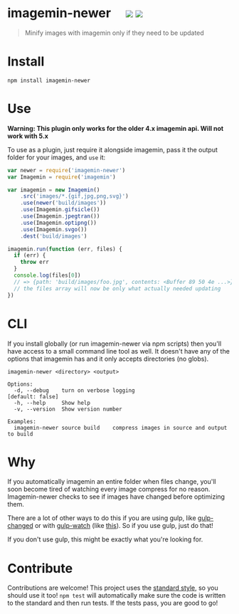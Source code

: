 # imagemin-newer &nbsp; &nbsp; [![](https://img.shields.io/npm/v/imagemin-newer.svg?style=flat-square)](https://www.npmjs.com/package/imagemin-newer) [![](https://img.shields.io/travis/paulcpederson/imagemin-newer.svg?style=flat-square)](https://travis-ci.org/paulcpederson/imagemin-newer)

> Minify images with imagemin only if they need to be updated

# Install

```
npm install imagemin-newer
```

# Use

**Warning: This plugin only works for the older 4.x imagemin api. Will not work with 5.x**

To use as a plugin, just require it alongside imagemin, pass it the output folder for your images, and `use` it:

```js
var newer = require('imagemin-newer')
var Imagemin = require('imagemin')

var imagemin = new Imagemin()
    .src('images/*.{gif,jpg,png,svg}')
    .use(newer('build/images'))
    .use(Imagemin.gifsicle())
    .use(Imagemin.jpegtran())
    .use(Imagemin.optipng())
    .use(Imagemin.svgo())
    .dest('build/images')

imagemin.run(function (err, files) {
  if (err) {
    throw err
  }
  console.log(files[0])
  // => {path: 'build/images/foo.jpg', contents: <Buffer 89 50 4e ...>}
  // the files array will now be only what actually needed updating
})
```

# CLI

If you install globally (or run imagemin-newer via npm scripts) then you'll have access to a small command line tool as well. It doesn't have any of the options that imagemin has and it only accepts directories (no globs).

```
imagemin-newer <directory> <output>

Options:
  -d, --debug    turn on verbose logging                        [default: false]
  -h, --help     Show help
  -v, --version  Show version number

Examples:
  imagemin-newer source build    compress images in source and output to build
```

# Why

If you automatically imagemin an entire folder when files change, you'll soon become tired of watching every image compress for no reason. Imagemin-newer checks to see if images have changed before optimizing them.

There are a lot of other ways to do this if you are using gulp, like [gulp-changed](https://www.npmjs.com/package/gulp-changed) or with [gulp-watch](https://github.com/floatdrop/gulp-watch) (like [this](https://github.com/gulpjs/gulp/blob/master/docs/recipes/rebuild-only-files-that-change.md)). So if you use gulp, just do that!

If you don't use gulp, this might be exactly what you're looking for.

# Contribute

Contributions are welcome! This project uses the [standard style](https://github.com/feross/standard), so you should use it too! `npm test` will automatically make sure the code is written to the standard and then run tests. If the tests pass, you are good to go!



